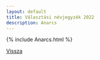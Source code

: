 ```yaml
---
layout: default
title: Választási névjegyzék 2022
description: Anarcs
---
```


{% include Anarcs.html %}

[Vissza](./)